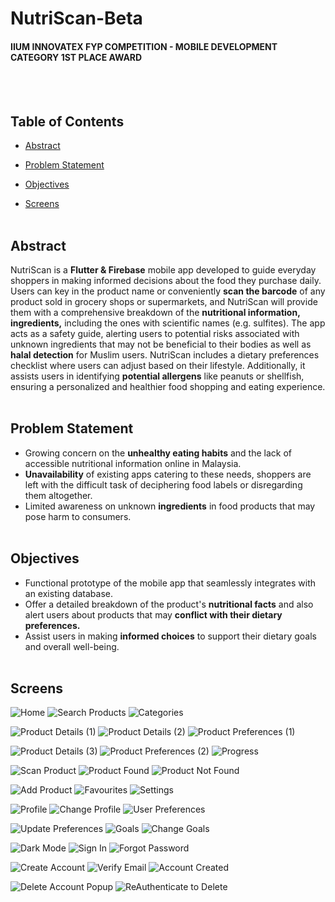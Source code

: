 # NutriScan-Beta
  
#### IIUM INNOVATEX FYP COMPETITION - MOBILE DEVELOPMENT CATEGORY 1ST PLACE AWARD
<br></br>

 
## Table of Contents
- [Abstract](#abstract)

- [Problem Statement](#problem-statement)

- [Objectives](#objectives)

- [Screens](#screens)
<br></br>
  

## Abstract
NutriScan is a **Flutter & Firebase** mobile app developed to guide everyday shoppers in making informed decisions about the food they purchase daily. Users can key in the product name or conveniently **scan the barcode** of any product sold in grocery shops or supermarkets, and NutriScan will provide them with a comprehensive breakdown of the **nutritional information, ingredients,** including the ones with scientific names (e.g. sulfites). The app acts as a safety guide, alerting users to potential risks associated with unknown ingredients that may not be beneficial to their bodies as well as **halal detection** for Muslim users. NutriScan includes a dietary preferences checklist where users can adjust based on their lifestyle.  Additionally, it assists users in identifying **potential allergens** like peanuts or shellfish, ensuring a personalized and healthier food shopping and eating experience.
<br></br>

	
## Problem Statement
- Growing concern on the **unhealthy eating habits** and the lack of accessible nutritional information online in Malaysia.
- **Unavailability** of existing apps catering to these needs, shoppers are left with the difficult task of deciphering food labels or disregarding them altogether.
- Limited awareness on unknown **ingredients** in food products that may pose harm to consumers.
<br></br>



## Objectives
- Functional prototype of the mobile app that seamlessly integrates with an existing database. 
- Offer a detailed breakdown of the product's **nutritional facts** and also alert users about products that may **conflict with their dietary preferences.** 
- Assist users in making **informed choices** to support their dietary goals and overall well-being.
<br></br>


## Screens

![Home](https://github.com/dumpacson/NutriScan-Beta/blob/07fbdeaa938dea98350b79b823faea22892d5589/images/Home.png "Home")  ![Search Products](https://github.com/dumpacson/NutriScan-Beta/blob/07fbdeaa938dea98350b79b823faea22892d5589/images/Search%20Products.png "Search Products")  ![Categories](https://github.com/dumpacson/NutriScan-Beta/blob/07fbdeaa938dea98350b79b823faea22892d5589/images/Categories.png "Categories")

![Product Details (1)](https://github.com/dumpacson/NutriScan-Beta/blob/c35244fdec2f48c1c5c5095c7f01c4778af4ac1d/images/Product%20Details%20(1).png "Product Details (1)")  ![Product Details (2)](https://github.com/dumpacson/NutriScan-Beta/blob/c35244fdec2f48c1c5c5095c7f01c4778af4ac1d/images/Product%20Details%20(2).png "Product Details (2)")  ![Product Preferences (1)](https://github.com/dumpacson/NutriScan-Beta/blob/c35244fdec2f48c1c5c5095c7f01c4778af4ac1d/images/Product%20Preferences%20(1).png "Product Preferences (1)")

![Product Details (3)](https://github.com/dumpacson/NutriScan-Beta/blob/5303287b4ab4ae38547e18ecf460fd20fbb7799d/images/Product%20Details%20(3).png "Product Details (3)")  ![Product Preferences (2)](https://github.com/dumpacson/NutriScan-Beta/blob/5303287b4ab4ae38547e18ecf460fd20fbb7799d/images/Product%20Preferences%20(2).png "Product Preferences (2)")  ![Progress](https://github.com/dumpacson/NutriScan-Beta/blob/5303287b4ab4ae38547e18ecf460fd20fbb7799d/images/Progress.png "Progress")

![Scan Product](https://github.com/dumpacson/NutriScan-Beta/blob/5303287b4ab4ae38547e18ecf460fd20fbb7799d/images/Scan%20Product.png "Scan Product")  ![Product Found](https://github.com/dumpacson/NutriScan-Beta/blob/5303287b4ab4ae38547e18ecf460fd20fbb7799d/images/Product%20Found.png "Product Found")  ![Product Not Found](https://github.com/dumpacson/NutriScan-Beta/blob/5303287b4ab4ae38547e18ecf460fd20fbb7799d/images/Product%20Not%20Found.png "Product Not Found")

![Add Product](https://github.com/dumpacson/NutriScan-Beta/blob/5303287b4ab4ae38547e18ecf460fd20fbb7799d/images/Add%20Product.png "Add Product")  ![Favourites](https://github.com/dumpacson/NutriScan-Beta/blob/5303287b4ab4ae38547e18ecf460fd20fbb7799d/images/Favourites.png "Favourites")  ![Settings](https://github.com/dumpacson/NutriScan-Beta/blob/5303287b4ab4ae38547e18ecf460fd20fbb7799d/images/Settings.png "Settings")

![Profile](https://github.com/dumpacson/NutriScan-Beta/blob/5303287b4ab4ae38547e18ecf460fd20fbb7799d/images/Profile.png "Profile")  ![Change Profile](https://github.com/dumpacson/NutriScan-Beta/blob/8848af76bd4c9391ede7feb01ddcc4b82f6e1ca6/images/Change%20Profile.png "Change Profile")  ![User Preferences](https://github.com/dumpacson/NutriScan-Beta/blob/8848af76bd4c9391ede7feb01ddcc4b82f6e1ca6/images/User%20Preferences.png "User Preferences")

![Update Preferences](https://github.com/dumpacson/NutriScan-Beta/blob/8848af76bd4c9391ede7feb01ddcc4b82f6e1ca6/images/Update%20Preferences.png "Update Preferences")  ![Goals](https://github.com/dumpacson/NutriScan-Beta/blob/8848af76bd4c9391ede7feb01ddcc4b82f6e1ca6/images/Goals.png "Goals")  ![Change Goals](https://github.com/dumpacson/NutriScan-Beta/blob/8848af76bd4c9391ede7feb01ddcc4b82f6e1ca6/images/Change%20Goals.png "Change Goals")

![Dark Mode](https://github.com/dumpacson/NutriScan-Beta/blob/251b9b49509243b1432b017fe5a2f7579cc89545/images/Dark%20Mode.png "Dark Mode")  ![Sign In](https://github.com/dumpacson/NutriScan-Beta/blob/251b9b49509243b1432b017fe5a2f7579cc89545/images/Sign%20In.png "Sign In")  ![Forgot Password](https://github.com/dumpacson/NutriScan-Beta/blob/251b9b49509243b1432b017fe5a2f7579cc89545/images/Forgot%20Password.png "Forgot Password")

![Create Account](https://github.com/dumpacson/NutriScan-Beta/blob/251b9b49509243b1432b017fe5a2f7579cc89545/images/Create%20Account.png "Create Account")  ![Verify Email](https://github.com/dumpacson/NutriScan-Beta/blob/251b9b49509243b1432b017fe5a2f7579cc89545/images/Verify%20Email.png "Verify Email")  ![Account Created](https://github.com/dumpacson/NutriScan-Beta/blob/251b9b49509243b1432b017fe5a2f7579cc89545/images/Account%20Created.png "Account Created")

![Delete Account Popup](https://github.com/dumpacson/NutriScan-Beta/blob/251b9b49509243b1432b017fe5a2f7579cc89545/images/Delete%20Account%20Popup.png "Delete Account Popup")  ![ReAuthenticate to Delete](https://github.com/dumpacson/NutriScan-Beta/blob/251b9b49509243b1432b017fe5a2f7579cc89545/images/ReAuthenticate%20to%20Delete.png "ReAuthenticate to Delete")


<br></br>
